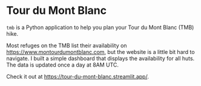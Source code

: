 # Tour du Mont Blanc
`tmb` is a Python application to help you plan your Tour du Mont Blanc (TMB) hike.

Most refuges on the TMB list their availability on https://www.montourdumontblanc.com, but the website is a little bit hard to navigate.
I built a simple dashboard that displays the availability for all huts.
The data is updated once a day at 8AM UTC.

Check it out at https://tour-du-mont-blanc.streamlit.app/.
